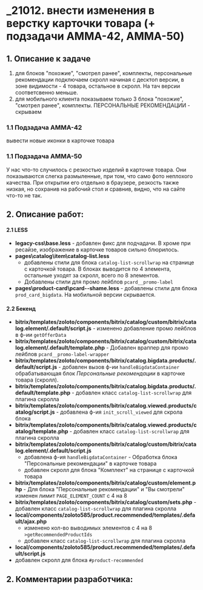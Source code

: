 # _21012. внести изменения в верстку карточки товара (+ подзадачи AMMA-42, AMMA-50)

## 1. Описание к задаче
1) для блоков  "похожие", "смотрел ранее", комплекты, персональные рекомендации подключаем скролл начиная с десктоп версии, в зоне видимости - 4 товара, остальное в скролл. На тач версии соответсвенно меньше. 
2) для мобильного клиента показываем только 3 блока "похожие", "смотрел ранее", комплекты. ПЕРСОНАЛЬНЫЕ РЕКОМЕНДАЦИИ - скрываем

### 1.1 Подзадача AMMA-42
вывести новые иконки в карточке товара 

### 1.1 Подзадача AMMA-50
У нас что-то случилось с резкостью изделий в карточке товара. Они показываются слегка размыленные, при том, что само фото неплохого качества. При открытии его отдельно в браузере, резкость также низкая, но сохранив на рабочий стол и сравнив, видно, что на сайте что-то не так.


## 2. Описание работ:

#### 2.1 LESS

- **legacy-css\base.less** - добавлен фикс для подчадачи. В хроме при ресайзе, изображение в карточке товаров сильно блюрилось.
- **pages\catalog\item\catalog-list.less** 
  - добавлены стили для блока `catalog-list-scrollwrap` на странице с карточкой товара. В блоках выводится по 4 элемента, остальные уходят за скролл, всего по 8 элементов.
  - Добавлены стили для промо лейблов `pcard__promo-label`
- **pages\product-card\pcard--shame.less** - добавлены стили для блока `prod_card_bigdata`. На мобильной версии скрывается.

#### 2.2 Бекенд

- **bitrix/templates/zoloto/components/bitrix/catalog/custom/bitrix/catalog.element/.default/script.js** - изменено добавление промо лейблов в ф-ии `getOfferData`
- **bitrix/templates/zoloto/components/bitrix/catalog/custom/bitrix/catalog.element/.default/template.php** - Добавлен враппер для промо лейблов `pcard__promo-label-wrapper`
- **bitrix/templates/zoloto/components/bitrix/catalog.bigdata.products/.default/script.js** - добавлен вызов ф-ии `handleBigdataContainer` обрабатывающая блок *Персональные рекомендации* в карточке товара (скролл). 
- **bitrix/templates/zoloto/components/bitrix/catalog.bigdata.products/.default/template.php** - добавлен класс `catalog-list-scrollwrap` для плагина скролла
- **bitrix/templates/zoloto/components/bitrix/catalog.viewed.products/catalog/script.js** - добавлена ф-ия `init_scroll_viewed` для скрола блока
- **bitrix/templates/zoloto/components/bitrix/catalog.viewed.products/catalog/template.php** - добавлен класс `catalog-list-scrollwrap` для плагина скролла
- **bitrix/templates/zoloto/components/bitrix/catalog/custom/bitrix/catalog.element/.default/script.js**
  - добавлена ф-ия `handleBigdataContainer` - Обработка блока "Персональные рекомендации" в карточке товара
  - добавлен скролл для блока "Комплект" на странице с карточкой товара
- **bitrix/templates/zoloto/components/bitrix/catalog/custom/element.php** - Для блока "Персональные рекомендации" и "Вы смотрели" изменен лимит `PAGE_ELEMENT_COUNT` с 4 на 8
- **bitrix/templates/zoloto/components/bitrix/catalog/custom/sets.php** - добавлен класс `catalog-list-scrollwrap` для плагина скролла
- **local/components/zoloto585/product.recommended/templates/.default/ajax.php**
  - изменено кол-во выводимых элементов с 4 на 8 `>getRecommendedProductIds`
  - добавлен класс `catalog-list-scrollwrap` для плагина скролла
- **local/components/zoloto585/product.recommended/templates/.default/script.js**
 - добавлен скролл для блока `#product-recommended`
  
## 2. Комментарии разработчика:

